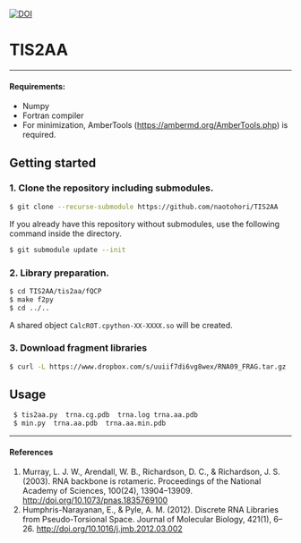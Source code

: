 [![DOI](https://zenodo.org/badge/85434321.svg)](https://zenodo.org/badge/latestdoi/85434321)

# TIS2AA
----

#### Requirements:
 * Numpy
 * Fortran compiler
 * For minimization, AmberTools (https://ambermd.org/AmberTools.php) is required.

## Getting started

### 1. Clone the repository including submodules.

```sh
$ git clone --recurse-submodule https://github.com/naotohori/TIS2AA 
```

If you already have this repository without submodules, use the following command inside the directory.

```sh
$ git submodule update --init
```

### 2. Library preparation.

```sh
$ cd TIS2AA/tis2aa/fQCP
$ make f2py
$ cd ../..
```

A shared object `CalcROT.cpython-XX-XXXX.so` will be created. 

### 3. Download fragment libraries

```sh
$ curl -L https://www.dropbox.com/s/uuiif7di6vg8wex/RNA09_FRAG.tar.gz | tar zx
```

## Usage

````bash
 $ tis2aa.py  trna.cg.pdb  trna.log trna.aa.pdb
 $ min.py  trna.aa.pdb  trna.aa.min.pdb
````

----
#### References
 1. Murray, L. J. W., Arendall, W. B., Richardson, D. C., & Richardson, J. S. (2003). RNA backbone is rotameric. Proceedings of the National Academy of Sciences, 100(24), 13904–13909. http://doi.org/10.1073/pnas.1835769100
 2. Humphris-Narayanan, E., & Pyle, A. M. (2012). Discrete RNA Libraries from Pseudo-Torsional Space. Journal of Molecular Biology, 421(1), 6–26. http://doi.org/10.1016/j.jmb.2012.03.002
